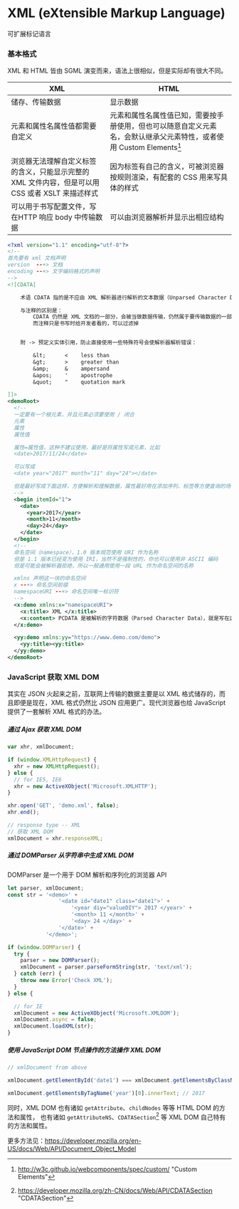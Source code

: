 # XML (eXtensible Markup Language)

可扩展标记语言

### 基本格式

XML 和 HTML 皆由 SGML 演变而来，语法上很相似，但是实际却有很大不同。

| XML | HTML |
|--|--|
| 储存、传输数据 | 显示数据 |
| 元素和属性名属性值都需要自定义 | 元素和属性名属性值已知，需要按手册使用，但也可以随意自定义元素名，会默认继承父元素特性，或者使用 Custom Elements[^1] |
| 浏览器无法理解自定义标签的含义，只能显示完整的 XML 文件内容，但是可以用 CSS 或者 XSLT 来描述样式 | 因为标签有自己的含义，可被浏览器按规则渲染，有配套的 CSS 用来写具体的样式 |
| 可以用于书写配置文件，写在HTTP 响应 body 中传输数据 | 可以由浏览器解析并显示出相应结构 |


```xml
<?xml version="1.1" encoding="utf-8"?>
<!--
首先要有 xml 文档声明
version  --+> 文档
encoding --+> 文字编码格式的声明
-->
<![CDATA[

    术语 CDATA 指的是不应由 XML 解析器进行解析的文本数据（Unparsed Character Data）

    与注释的区别是：
        CDATA 仍然是 XML 文档的一部分，会被当做数据传输，仍然属于要传输数据的一部分
        而注释只是书写时给开发者看的，可以过滤掉


    附 -> 预定义实体引用，防止直接使用一些特殊符号会使解析器解析错误：

        &lt;      <    less than
        &gt;      >    greater than
        &amp;     &    ampersand
        &apos;    '    apostrophe
        &quot;    "    quotation mark

]]>
<demoRoot>
  <!--
  一定要有一个根元素，并且元素必须要使用 / 闭合
  元素
  属性
  属性值

  属性=属性值，这种不建议使用，最好是将属性写成元素，比如
  <date>2017/11/24</date>

  可以写成
  <date year="2017" month="11" day="24"></date>

  但是最好写成下面这样，方便解析和理解数据，属性最好用在添加序列、标签等方便查询的场合
  -->
  <begin itemId="1">
    <date>
      <year>2017</year>
      <month>11</month>
      <day>24</day>
    </date>
  </begin>
  <!--
  命名空间（namespace），1.0 版本规范使用 URI 作为名称
  但是 1.1 版本已经变为使用 IRI，当然不是强制性的，你也可以使用非 ASCII 编码
  但是可能会被解析器拒绝，所以一般通用使用一段 URL 作为命名空间的名称

  xmlns 声明这一块的命名空间
  x --+> 命名空间前缀
  namespaceURI --+> 命名空间唯一标识符
  -->
  <x:demo xmlns:x="namespaceURI">
    <x:title> XML </x:title>
    <x:content> PCDATA 是被解析的字符数据（Parsed Character Data），就是写在这里啦！不过要注意，XML 对大小写和空格敏感！</x:content>
  </x:demo>

  <yy:demo xmlns:yy="https://www.demo.com/demo">
    <yy:title><yy:title>
  </yy:demo>
</demoRoot>
```

### JavaScript 获取 XML DOM

其实在 JSON 火起来之前，互联网上传输的数据主要是以 XML 格式储存的，而且即便是现在，XML 格式仍然比 JSON 应用更广。现代浏览器也给 JavaScript 提供了一套解析 XML 格式的办法。

##### 通过 Ajax 获取 XML DOM

```js
var xhr, xmlDocument;

if (window.XMLHttpRequest) {
  xhr = new XMLHttpRequest();
} else {
  // for IE5, IE6
  xhr = new ActiveXObject('Microsoft.XMLHTTP');
}

xhr.open('GET', 'demo.xml', false);
xhr.end();

// response type -- XML
// 获取 XML DOM
xmlDocument = xhr.responseXML;
```

##### 通过 DOMParser 从字符串中生成 XML DOM

DOMParser 是一个用于 DOM 解析和序列化的浏览器 API

```js
let parser, xmlDocument;
const str = '<demo>' +
                '<date id="date1" class="date1">' +
                    '<year diy="valueDIY"> 2017 </year>' +
                    '<month> 11 </month>' +
                    '<day> 24 </day>' +
                '</date>' +
            '</demo>';

if (window.DOMParser) {
  try {
    parser = new DOMParser();
    xmlDocument = parser.parseFormString(str, 'text/xml');
  } catch (err) {
    throw new Error('Check XML');
  }
} else {

  // for IE
  xmlDocument = new ActiveXObject('Microsoft.XMLDOM');
  xmlDocument.async = false;
  xmlDocument.loadXML(str);
}
```

##### 使用 JavaScript DOM 节点操作的方法操作 XML DOM

```js
// xmlDocument from above

xmlDocument.getElementById('date1') === xmlDocument.getElementsByClassName('date1')[0]; // true

xmlDocument.getElementsByTagName('year')[0].innerText; // 2017
```

同时，XML DOM 也有诸如 `getAttribute`、`childNodes` 等等 HTML DOM 的方法和属性，
也有诸如 `getAttributeNS`、`CDATASection`[^2] 等 XML DOM 自己特有的方法和属性。

更多方法见：https://developer.mozilla.org/en-US/docs/Web/API/Document_Object_Model


[^1]: http://w3c.github.io/webcomponents/spec/custom/ "Custom Elements"

[^2]: https://developer.mozilla.org/zh-CN/docs/Web/API/CDATASection "CDATASection"
